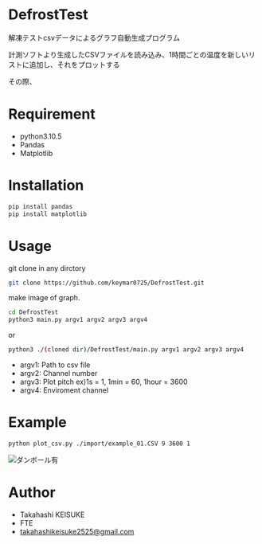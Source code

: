 # DefrostTest
解凍テストcsvデータによるグラフ自動生成プログラム


計測ソフトより生成したCSVファイルを読み込み、1時間ごとの温度を新しいリストに追加し、それをプロットする

その際、

# Requirement

* python3.10.5
* Pandas
* Matplotlib

# Installation

```bash
pip install pandas
pip install matplotlib
```

# Usage

git clone in any dirctory

```bash
git clone https://github.com/keymar0725/DefrostTest.git
```

make image of graph.

```bash
cd DefrostTest
python3 main.py argv1 argv2 argv3 argv4
```

or

```bash
python3 ./(cloned dir)/DefrostTest/main.py argv1 argv2 argv3 argv4
```

* argv1: Path to csv file
* argv2: Channel number
* argv3: Plot pitch
    ex)1s = 1, 1min = 60, 1hour = 3600
* argv4: Enviroment channel

# Example

```bash
python plot_csv.py ./import/example_01.CSV 9 3600 1
```

![ダンボール有](https://user-images.githubusercontent.com/47661559/177715451-16ba89ac-fcd3-4529-a745-0fc2129ee838.jpg)

# Author

* Takahashi KEISUKE
* FTE
* takahashikeisuke2525@gmail.com
